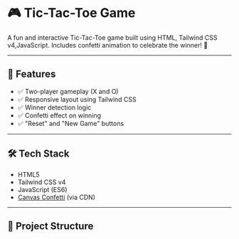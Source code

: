 # 🎮 Tic-Tac-Toe Game

A fun and interactive Tic-Tac-Toe game built using HTML, Tailwind CSS v4,JavaScript. Includes confetti animation to celebrate the winner! 🥳

---

## 🚀 Features

- ✅ Two-player gameplay (X and O)
- ✅ Responsive layout using Tailwind CSS
- ✅ Winner detection logic
- ✅ Confetti effect on winning
- ✅ "Reset" and "New Game" buttons

---

## 🛠️ Tech Stack

- HTML5
- Tailwind CSS v4
- JavaScript (ES6)
- [Canvas Confetti](https://www.npmjs.com/package/canvas-confetti) (via CDN)

---

## 📁 Project Structure

